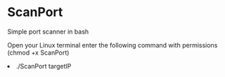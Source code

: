 # ScanPort

Simple port scanner in bash

Open your Linux terminal enter the following command with permissions (chmod +x ScanPort)

<li>./ScanPort targetIP </li>

